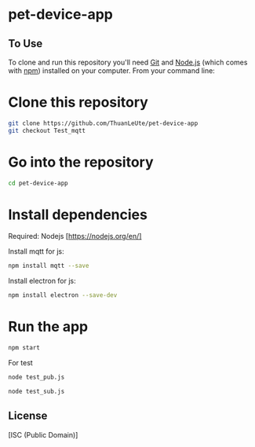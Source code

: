 # pet-device-app

## To Use

To clone and run this repository you'll need [Git](https://git-scm.com) and [Node.js](https://nodejs.org/en/download/) (which comes with [npm](http://npmjs.com)) installed on your computer. From your command line:

# Clone this repository

```bash
git clone https://github.com/ThuanLeUte/pet-device-app
git checkout Test_mqtt
```

# Go into the repository

```bash
cd pet-device-app
```

# Install dependencies

Required: Nodejs [https://nodejs.org/en/]

Install mqtt for js:

```bash
npm install mqtt --save
```

Install electron for js:

```bash
npm install electron --save-dev
```

# Run the app

```bash
npm start

```

For test

```bash
node test_pub.js

```

```bash
node test_sub.js

```

## License

[ISC (Public Domain)]

```

```
